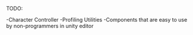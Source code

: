 TODO:

-Character Controller
-Profiling Utilities
-Components that are easy to use by non-programmers in unity editor